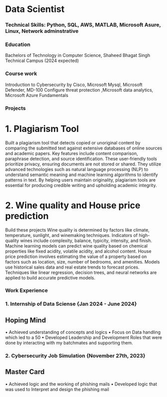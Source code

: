 # Data Scientist

### Technical Skills: Python, SQL, AWS, MATLAB, Microsoft Asure, Linux, Network adminstrative

### Education
Bachelors of Technology in Computer Science, Shaheed Bhagat Singh Technical Campus (2024 expected)
### Course work 
Introduction to Cybersecurity by Cisco, Microsoft Mysql, Microsoft Defender, MD-100 Configure threat protection
,Microsoft data analytics, Microsoft Azure Fundamentals

### Projects
# 1.  Plagiarism Tool
   Built a plagiarism tool that detects copied or unoriginal content by comparing the submitted
text against extensive databases of online sources and academic papers. Key features include content comparison,
paraphrase detection, and source identification. These user-friendly tools prioritize privacy, ensuring documents are
not stored or shared. They utilize advanced technologies such as natural language processing (NLP) to understand
semantic meaning and machine learning algorithms to identify patterns in text. By helping users maintain originality,
plagiarism tools are essential for producing credible writing and upholding academic integrity.

# 2.  Wine quality and House price prediction
  Build these projects Wine quality is determined by factors like climate,
temperature, sunlight, and winemaking techniques. Indicators of high-quality wines include complexity, balance,
typicity, intensity, and finish. Machine learning models can predict wine quality based on chemical properties like
fixed acidity, volatile acidity, and alcohol content. House price prediction involves estimating the value of a property
based on factors such as location, size, number of bedrooms, and amenities. Models use historical sales data and real
estate trends to forecast prices. Techniques like linear regression, decision trees, and neural networks are applied to
build accurate predictive models.


### Work Experience
### 1. Internship of Data Sciense                                                                            {Jan 2024 - June 2024}
## Hoping Mind                                                                   
• Achieved understanding of concepts and logics
• Focus on Data handling which led to a 50
• Developed Leadership and Development Roles that were done by interacting with my batchmates and supporting
them.

### 2. Cybersecurity Job Simulation                                                                             {November 27th, 2023}
## Master Card 
• Achieved logic and the working of phishing mails
• Developed logic that was used to Interpret and design the phishing mail
